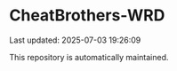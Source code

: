 # CheatBrothers-WRD

Last updated: 2025-07-03 19:26:09

This repository is automatically maintained.
